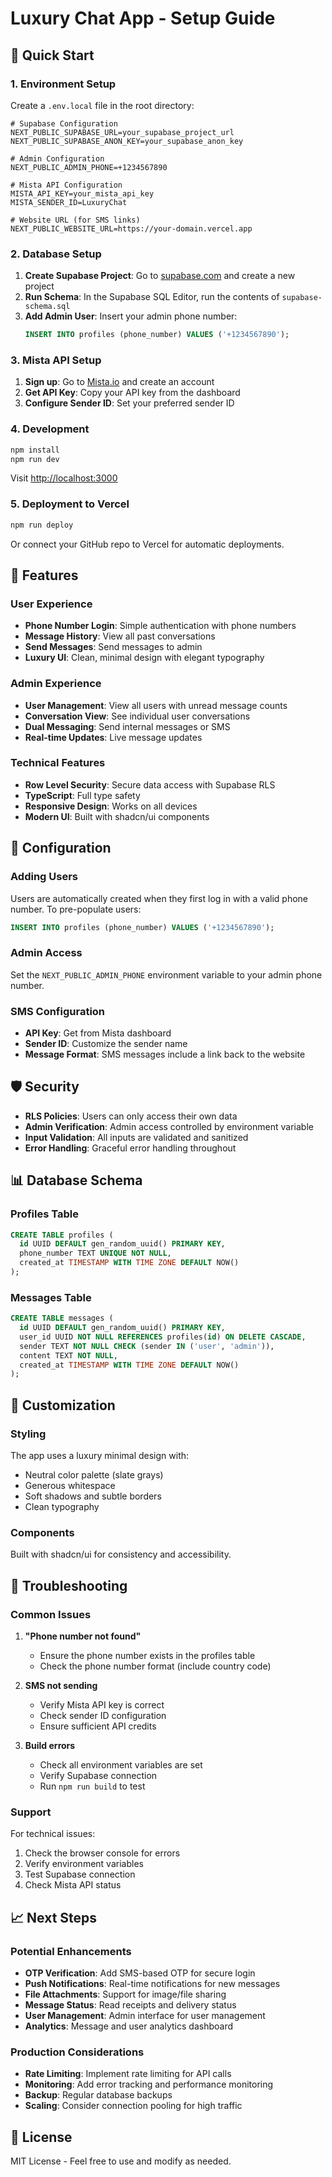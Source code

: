 # Luxury Chat App - Setup Guide

## 🚀 Quick Start

### 1. Environment Setup

Create a `.env.local` file in the root directory:

```env
# Supabase Configuration
NEXT_PUBLIC_SUPABASE_URL=your_supabase_project_url
NEXT_PUBLIC_SUPABASE_ANON_KEY=your_supabase_anon_key

# Admin Configuration
NEXT_PUBLIC_ADMIN_PHONE=+1234567890

# Mista API Configuration
MISTA_API_KEY=your_mista_api_key
MISTA_SENDER_ID=LuxuryChat

# Website URL (for SMS links)
NEXT_PUBLIC_WEBSITE_URL=https://your-domain.vercel.app
```

### 2. Database Setup

1. **Create Supabase Project**: Go to [supabase.com](https://supabase.com) and create a new project
2. **Run Schema**: In the Supabase SQL Editor, run the contents of `supabase-schema.sql`
3. **Add Admin User**: Insert your admin phone number:
   ```sql
   INSERT INTO profiles (phone_number) VALUES ('+1234567890');
   ```

### 3. Mista API Setup

1. **Sign up**: Go to [Mista.io](https://mista.io) and create an account
2. **Get API Key**: Copy your API key from the dashboard
3. **Configure Sender ID**: Set your preferred sender ID

### 4. Development

```bash
npm install
npm run dev
```

Visit [http://localhost:3000](http://localhost:3000)

### 5. Deployment to Vercel

```bash
npm run deploy
```

Or connect your GitHub repo to Vercel for automatic deployments.

## 📱 Features

### User Experience
- **Phone Number Login**: Simple authentication with phone numbers
- **Message History**: View all past conversations
- **Send Messages**: Send messages to admin
- **Luxury UI**: Clean, minimal design with elegant typography

### Admin Experience
- **User Management**: View all users with unread message counts
- **Conversation View**: See individual user conversations
- **Dual Messaging**: Send internal messages or SMS
- **Real-time Updates**: Live message updates

### Technical Features
- **Row Level Security**: Secure data access with Supabase RLS
- **TypeScript**: Full type safety
- **Responsive Design**: Works on all devices
- **Modern UI**: Built with shadcn/ui components

## 🔧 Configuration

### Adding Users
Users are automatically created when they first log in with a valid phone number. To pre-populate users:

```sql
INSERT INTO profiles (phone_number) VALUES ('+1234567890');
```

### Admin Access
Set the `NEXT_PUBLIC_ADMIN_PHONE` environment variable to your admin phone number.

### SMS Configuration
- **API Key**: Get from Mista dashboard
- **Sender ID**: Customize the sender name
- **Message Format**: SMS messages include a link back to the website

## 🛡️ Security

- **RLS Policies**: Users can only access their own data
- **Admin Verification**: Admin access controlled by environment variable
- **Input Validation**: All inputs are validated and sanitized
- **Error Handling**: Graceful error handling throughout

## 📊 Database Schema

### Profiles Table
```sql
CREATE TABLE profiles (
  id UUID DEFAULT gen_random_uuid() PRIMARY KEY,
  phone_number TEXT UNIQUE NOT NULL,
  created_at TIMESTAMP WITH TIME ZONE DEFAULT NOW()
);
```

### Messages Table
```sql
CREATE TABLE messages (
  id UUID DEFAULT gen_random_uuid() PRIMARY KEY,
  user_id UUID NOT NULL REFERENCES profiles(id) ON DELETE CASCADE,
  sender TEXT NOT NULL CHECK (sender IN ('user', 'admin')),
  content TEXT NOT NULL,
  created_at TIMESTAMP WITH TIME ZONE DEFAULT NOW()
);
```

## 🎨 Customization

### Styling
The app uses a luxury minimal design with:
- Neutral color palette (slate grays)
- Generous whitespace
- Soft shadows and subtle borders
- Clean typography

### Components
Built with shadcn/ui for consistency and accessibility.

## 🚨 Troubleshooting

### Common Issues

1. **"Phone number not found"**
   - Ensure the phone number exists in the profiles table
   - Check the phone number format (include country code)

2. **SMS not sending**
   - Verify Mista API key is correct
   - Check sender ID configuration
   - Ensure sufficient API credits

3. **Build errors**
   - Check all environment variables are set
   - Verify Supabase connection
   - Run `npm run build` to test

### Support

For technical issues:
1. Check the browser console for errors
2. Verify environment variables
3. Test Supabase connection
4. Check Mista API status

## 📈 Next Steps

### Potential Enhancements
- **OTP Verification**: Add SMS-based OTP for secure login
- **Push Notifications**: Real-time notifications for new messages
- **File Attachments**: Support for image/file sharing
- **Message Status**: Read receipts and delivery status
- **User Management**: Admin interface for user management
- **Analytics**: Message and user analytics dashboard

### Production Considerations
- **Rate Limiting**: Implement rate limiting for API calls
- **Monitoring**: Add error tracking and performance monitoring
- **Backup**: Regular database backups
- **Scaling**: Consider connection pooling for high traffic

## 📄 License

MIT License - Feel free to use and modify as needed.
